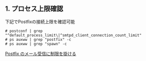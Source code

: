 ## 1. プロセス上限確認
下記でPostfixの接続上限を確認可能
```
# postconf | grep "^default_process_limit\|^smtpd_client_connection_count_limit"
# ps auxww | grep "postfix" -c
# ps auxww | grep "spawn" -c
```

[Postfix のメール受信に制限を掛ける](https://tech-lab.sios.jp/archives/13237)

